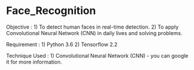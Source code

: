 # Face_Recognition
Objective :
            1) To detect human faces in real-time detection.
            2) To apply Convolutional Neural Network (CNN) in daily lives and solving problems.
            
Requirement : 
            1) Python 3.6
            2) Tensorflow 2.2
 
Technique Used : 
            1) Convolutional Neural Network (CNN) - you can google it for more information.
            
            
            

